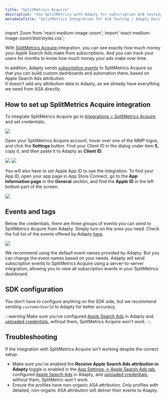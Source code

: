 ```yaml
---
title: "SplitMetrics Acquire"
description: "Use SplitMetrics with Adapty for subscription A/B testing and optimization."
metadataTitle: "SplitMetrics Integration for A/B Testing | Adapty Docs"
---
```


import Zoom from 'react-medium-image-zoom';
import 'react-medium-image-zoom/dist/styles.css';

With [SplitMetrics Acquire ](https://splitmetrics.com/acquire/)integration, you can see exactly how much money your Apple Search Ads make from subscriptions. And you can track your users for months to know how much money your ads make over time.

In addition, Adapty sends [subscription events](events) to SplitMetrics Acquire so that you can build custom dashboards and automation there, based on Apple Search Ads attribution.  
It doesn't add any attribution data to Adapty, as we already have everything we need from ASA directly.

## How to set up SplitMetrics Acquire integration

To integrate SplitMetrics Acquire go to [Integrations > SplitMetrics Acquire](https://app.adapty.io/integrations/splitmetrics) and set credentials.

<Zoom>
  <img src={require('./img/8255349-CleanShot_2023-08-14_at_17.39.422x.webp').default}
  style={{
    border: '1px solid #727272', /* border width and color */
    width: '700px', /* image width */
    display: 'block', /* for alignment */
    margin: '0 auto' /* center alignment */
  }}
/>
</Zoom>

Open your SplitMetrics Acquire account, hover over one of the MMP logos, and click the **Settings** button. Find your Client ID in the dialog under item **5**, copy it, and then paste it to Adapty as **Client ID**.

<Zoom>
  <img src={require('./img/4d0b2b6-Adapty.webp').default}
  style={{
    border: '1px solid #727272', /* border width and color */
    width: '700px', /* image width */
    display: 'block', /* for alignment */
    margin: '0 auto' /* center alignment */
  }}
/>
</Zoom>

<Zoom>
  <img src={require('./img/4f8d0b8-AdaptyGuide.webp').default}
  style={{
    border: '1px solid #727272', /* border width and color */
    width: '700px', /* image width */
    display: 'block', /* for alignment */
    margin: '0 auto' /* center alignment */
  }}
/>
</Zoom>

You will also have to set Apple App ID to use the integration. To find your App ID, open your app page in App Store Connect, go to the **App Information page** in the **General** section, and find the **Apple ID** in the left bottom part of the screen.

<Zoom>
  <img src={require('./img/61578ee-CleanShot_2022-04-20_at_17.55.03.webp').default}
  style={{
    border: '1px solid #727272', /* border width and color */
    width: '700px', /* image width */
    display: 'block', /* for alignment */
    margin: '0 auto' /* center alignment */
  }}
/>
</Zoom>

## Events and tags

Below the credentials, there are three groups of events you can send to SplitMetrics Acquire from Adapty. Simply turn on the ones you need. Check the full list of the events offered by Adapty [here](events).

<Zoom>
  <img src={require('./img/1b0c777-CleanShot_2023-08-11_at_14.56.362x.webp').default}
  style={{
    border: '1px solid #727272', /* border width and color */
    width: '700px', /* image width */
    display: 'block', /* for alignment */
    margin: '0 auto' /* center alignment */
  }}
/>
</Zoom>

We recommend using the default event names provided by Adapty. But you can change the event names based on your needs. Adapty will send subscription events to SplitMetrics Acquire using a server-to-server integration, allowing you to view all subscription events in your SplitMetrics dashboard.

## SDK configuration

You don't have to configure anything on the SDK side, but we recommend sending `customerUserId` to Adapty for better accuracy.

:::warning
Make sure you've configured [Apple Search Ads](apple-search-ads) in Adapty and [uploaded credentials](https://app.adapty.io/settings/apple-search-ads), without them, SplitMetrics Acquire won't work.
:::

## Troubleshooting

If the integration with SplitMetrics Acquire isn't working despite the correct setup:

- Make sure you've enabled the **Receive Apple Search Ads attribution in Adapty** toggle is enabled in the [App Settings -> Apple Search Ads tab](https://app.adapty.io/settings/apple-search-ads), configured [Apple Search Ads](apple-search-ads) in Adapty, and [uploaded credentials](https://app.adapty.io/settings/apple-search-ads), without them, SplitMetric won't work.
- Ensure the profiles have non-organic ASA attribution. Only profiles with detailed, non-organic ASA attribution will deliver their events to Asapty.